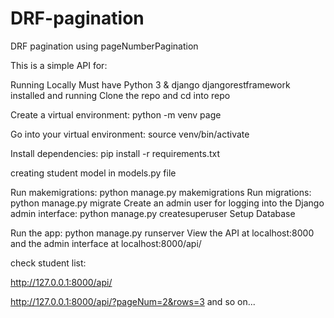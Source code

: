# DRF-pagination
DRF pagination using pageNumberPagination

This is a simple API for:

Running Locally
Must have Python 3 & django djangorestframework installed and running
Clone the repo and cd into repo

Create a virtual environment: python -m venv page

Go into your virtual environment: source venv/bin/activate

Install dependencies: pip install -r requirements.txt

creating student model in models.py file 

Run makemigrations: python manage.py makemigrations
Run migrations: python manage.py migrate
Create an admin user for logging into the Django admin interface: python manage.py createsuperuser
Setup Database

Run the app: python manage.py runserver
View the API at localhost:8000 and the admin interface at localhost:8000/api/


check student list:

http://127.0.0.1:8000/api/

http://127.0.0.1:8000/api/?pageNum=2&rows=3 and so on...

